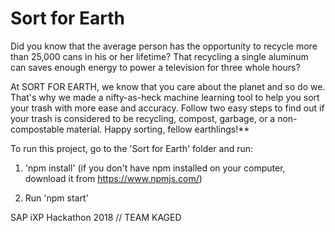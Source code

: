 <h1> Sort for Earth </h1>

Did you know that the average person has the opportunity to recycle more than 25,000 cans in his or her lifetime? That recycling a single aluminum can saves enough energy to power a television for three whole hours?

At SORT FOR EARTH, we know that you care about the planet and so do we. That's why we made a nifty-as-heck machine learning tool to help you sort your trash with more ease and accuracy. Follow two easy steps to find out if your trash is considered to be recycling, compost, garbage, or a non-compostable material. Happy sorting, fellow earthlings!**




To run this project, go to the 'Sort for Earth' folder and run:

1. 'npm install' (if you don't have npm installed on your computer, download it from https://www.npmjs.com/)

2. Run 'npm start'



SAP iXP Hackathon 2018 // TEAM KAGED
